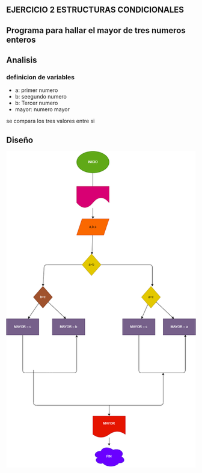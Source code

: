 ## EJERCICIO 2 ESTRUCTURAS CONDICIONALES 

## Programa para hallar el mayor de tres numeros enteros

## Analisis 

### definicion de variables
* a: primer numero
* b: seegundo numero 
* b: Tercer  numero 
* mayor: numero mayor

se compara los tres valores entre si 

## Diseño 

![Diagrama de flujo](diagrama.png "diagrama de flujo")